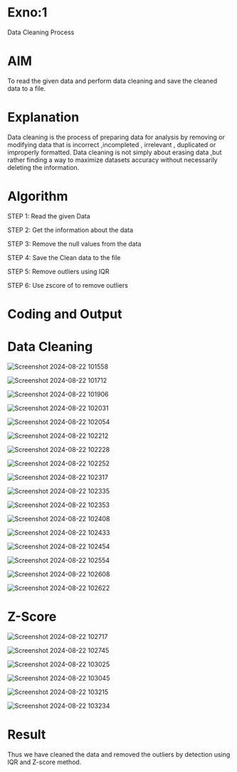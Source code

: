 # Exno:1
Data Cleaning Process

# AIM
To read the given data and perform data cleaning and save the cleaned data to a file.

# Explanation
Data cleaning is the process of preparing data for analysis by removing or modifying data that is incorrect ,incompleted , irrelevant , duplicated or improperly formatted. Data cleaning is not simply about erasing data ,but rather finding a way to maximize datasets accuracy without necessarily deleting the information.

# Algorithm
STEP 1: Read the given Data

STEP 2: Get the information about the data

STEP 3: Remove the null values from the data

STEP 4: Save the Clean data to the file

STEP 5: Remove outliers using IQR

STEP 6: Use zscore of to remove outliers

# Coding and Output

# Data Cleaning

![Screenshot 2024-08-22 101558](https://github.com/user-attachments/assets/15940e0d-2225-4180-a28f-911a5825dfe3)

![Screenshot 2024-08-22 101712](https://github.com/user-attachments/assets/66902427-1c28-454f-9f29-fe29312a5b54)

![Screenshot 2024-08-22 101906](https://github.com/user-attachments/assets/9e5ce0e0-a726-49e9-82e5-2a40f0d54dbe)

![Screenshot 2024-08-22 102031](https://github.com/user-attachments/assets/cdaa4509-bde5-4329-9e78-6648ad930701)

![Screenshot 2024-08-22 102054](https://github.com/user-attachments/assets/814576cb-7d57-49d5-a129-d8ae5168ada6)

![Screenshot 2024-08-22 102212](https://github.com/user-attachments/assets/d4c79614-0ab7-4007-910c-c4ee80a520a0)

![Screenshot 2024-08-22 102228](https://github.com/user-attachments/assets/e07efec4-b13c-4507-9bef-31c1d5ecd981)

![Screenshot 2024-08-22 102252](https://github.com/user-attachments/assets/75aa7c3e-7f14-4077-9162-1b4ab856a65c)

![Screenshot 2024-08-22 102317](https://github.com/user-attachments/assets/9996c3e4-f943-4f0d-bfad-9cb7ef7ff9ae)

![Screenshot 2024-08-22 102335](https://github.com/user-attachments/assets/c537f8c7-6d08-4a56-bfef-c8d17c27f869)

![Screenshot 2024-08-22 102353](https://github.com/user-attachments/assets/0037b388-2944-4778-8f37-3fc5d5e3fa14)

![Screenshot 2024-08-22 102408](https://github.com/user-attachments/assets/67cf7d0a-de3a-4695-b570-e6104879e6d8)

![Screenshot 2024-08-22 102433](https://github.com/user-attachments/assets/7cdf1483-919a-4dab-a18d-7ce1141f2497)

![Screenshot 2024-08-22 102454](https://github.com/user-attachments/assets/9f4202c6-15f7-4b38-a118-9035e5ebda32)

![Screenshot 2024-08-22 102554](https://github.com/user-attachments/assets/2f404262-8d6b-4aa5-9158-37d7151b8629)

![Screenshot 2024-08-22 102608](https://github.com/user-attachments/assets/d13e98ff-6b38-493c-a849-239338f6c638)

![Screenshot 2024-08-22 102622](https://github.com/user-attachments/assets/17b656a9-6e71-4fd3-9027-8345d16e4f52)

# Z-Score

![Screenshot 2024-08-22 102717](https://github.com/user-attachments/assets/f9df6ea2-9e70-4f1d-8a66-ee090568e15f)

![Screenshot 2024-08-22 102745](https://github.com/user-attachments/assets/f8a4e203-af44-4bbf-8698-ecec47696c92)

![Screenshot 2024-08-22 103025](https://github.com/user-attachments/assets/72b8988a-3b08-4fed-8401-60124cfd390e)

![Screenshot 2024-08-22 103045](https://github.com/user-attachments/assets/cb86283e-023f-4f2a-82d6-c776523830ff)

![Screenshot 2024-08-22 103215](https://github.com/user-attachments/assets/318ea0ed-2ee4-467c-b1a5-c1e0b3ab287c)

![Screenshot 2024-08-22 103234](https://github.com/user-attachments/assets/2227401a-ca33-44b9-8019-9f41c7a35771)



# Result

Thus we have cleaned the data and removed the outliers by detection using IQR and Z-score method.

